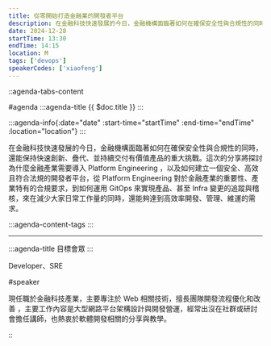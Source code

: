 ```yaml
---
title: 從零開始打造金融業的開發者平台
description: 在金融科技快速發展的今日，金融機構面臨著如何在確保安全性與合規性的同時，還能保持快速創新、疊代、並持續交付有價值產品的重大挑戰。這次的分享將探討為什麼金融產業需要導入 Platform Engineering ，以及如何建立一個安全、高效且符合法規的開發者平台，從 Platform Engineering 對於金融產業的重要性、產業特有的合規要求，到如何運用 GitOps 來實現產品、甚至 Infra 變更的追蹤與稽核，來在減少大家日常工作量的同時，還能夠達到高效率開發、管理、維運的需求。
date: 2024-12-28
startTime: 13:30
endTime: 14:15
location: M
tags: ['devops']
speakerCodes: ['xiaofeng']
---
```


::agenda-tabs-content
<!--議程資訊-->
#agenda
:::agenda-title
{{ $doc.title }}
:::

:::agenda-info{:date="date" :start-time="startTime" :end-time="endTime" :location="location"}
:::

<!--議程資訊(內容)-->
在金融科技快速發展的今日，金融機構面臨著如何在確保安全性與合規性的同時，還能保持快速創新、疊代、並持續交付有價值產品的重大挑戰。這次的分享將探討為什麼金融產業需要導入 Platform Engineering ，以及如何建立一個安全、高效且符合法規的開發者平台，從 Platform Engineering 對於金融產業的重要性、產業特有的合規要求，到如何運用 GitOps 來實現產品、甚至 Infra 變更的追蹤與稽核，來在減少大家日常工作量的同時，還能夠達到高效率開發、管理、維運的需求。

:::agenda-content-tags
:::

---

:::agenda-title
目標會眾
:::

<!--目標會眾(內容)-->
Developer、SRE

<!--講者介紹-->
#speaker
<!--講者介紹(內容)-->
現任職於金融科技產業，主要專注於 Web 相關技術，擅長團隊開發流程優化和改善 ，主要工作內容是大型網路平台架構設計與開發營運，經常出沒在社群或研討會擔任講師，也熱衷於軟體開發相關的分享與教學。

::
